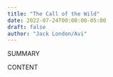 ```yaml
---
title: "The Call of the Wild"
date: 2022-07-24T00:00:00-05:00
draft: false
author: "Jack London/Avi"
---
```


SUMMARY

<!--more-->

CONTENT